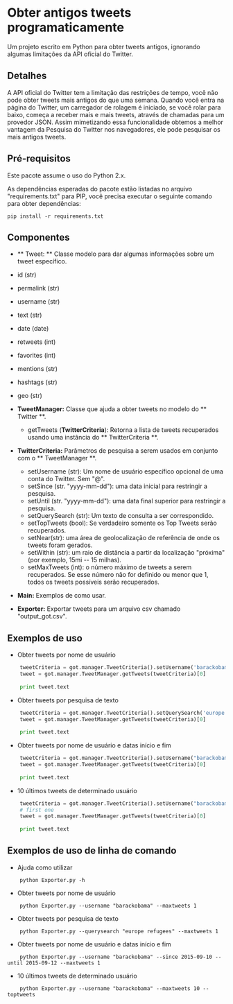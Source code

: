 # Obter antigos tweets programaticamente
Um projeto escrito em Python para obter tweets antigos, ignorando algumas limitações da API oficial do Twitter.

## Detalhes
A API oficial do Twitter tem a limitação das restrições de tempo, você não pode obter tweets mais antigos do que uma semana. 
Quando você entra na página do Twitter, um carregador de rolagem é iniciado, se você rolar para baixo, começa a receber mais e mais tweets, através de chamadas para um provedor JSON. Assim mimetizando essa funcionalidade obtemos a melhor vantagem da Pesquisa do Twitter nos navegadores, ele pode pesquisar os mais antigos tweets.

## Pré-requisitos
Este pacote assume o uso do Python 2.x.

As dependências esperadas do pacote estão listadas no arquivo "requirements.txt" para PIP, você precisa executar o seguinte comando para obter dependências:

```
pip install -r requirements.txt
```

## Componentes
  - ** Tweet: ** Classe modelo para dar algumas informações sobre um tweet específico.
  - id (str)
  - permalink (str)
  - username (str)
  - text (str)
  - date (date)
  - retweets (int)
  - favorites (int)
  - mentions (str)
  - hashtags (str)
  - geo (str)

- **TweetManager:**  Classe que ajuda a obter tweets no modelo do ** Twitter **. 
  - getTweets (**TwitterCriteria**): Retorna a lista de tweets recuperados usando uma instância do ** TwitterCriteria **.

- **TwitterCriteria:** Parâmetros de pesquisa a serem usados ​​em conjunto com o ** TweetManager **.
  - setUsername (str): Um nome de usuário específico opcional de uma conta do Twitter. Sem "@".
  - setSince (str. "yyyy-mm-dd"): uma data inicial para restringir a pesquisa.
  - setUntil (str. "yyyy-mm-dd"):  uma data final superior para restringir a pesquisa.
  - setQuerySearch (str): Um texto de consulta a ser correspondido.
  - setTopTweets (bool): Se verdadeiro somente os Top Tweets serão recuperados.
  - setNear(str): uma área de geolocalização de referência de onde os tweets foram gerados.
  - setWithin (str): um raio de distância a partir da localização "próxima" (por exemplo, 15mi -- 15 milhas). 
  - setMaxTweets (int): o número máximo de tweets a serem recuperados. Se esse número não for definido ou menor que 1, todos os tweets possíveis serão recuperados.
  
- **Main:** Exemplos de como usar.

- **Exporter:** Exportar tweets para um arquivo csv chamado "output_got.csv".

## Exemplos de uso 
- Obter tweets por nome de usuário
``` python
	tweetCriteria = got.manager.TweetCriteria().setUsername('barackobama').setMaxTweets(1)
	tweet = got.manager.TweetManager.getTweets(tweetCriteria)[0]
	  
    print tweet.text
```    
- Obter tweets por pesquisa de texto
``` python
	tweetCriteria = got.manager.TweetCriteria().setQuerySearch('europe refugees').setSince("2015-05-01").setUntil("2015-09-30").setMaxTweets(1)
	tweet = got.manager.TweetManager.getTweets(tweetCriteria)[0]
	  
    print tweet.text
```    
- Obter tweets por nome de usuário e datas início e fim
``` python
	tweetCriteria = got.manager.TweetCriteria().setUsername("barackobama").setSince("2015-09-10").setUntil("2015-09-12").setMaxTweets(1)
	tweet = got.manager.TweetManager.getTweets(tweetCriteria)[0]
	  
    print tweet.text
```
- 10 últimos tweets de determinado usuário
``` python
	tweetCriteria = got.manager.TweetCriteria().setUsername("barackobama").setTopTweets(True).setMaxTweets(10)
	# first one
	tweet = got.manager.TweetManager.getTweets(tweetCriteria)[0]
	  
    print tweet.text
```

## Exemplos de uso de linha de comando
- Ajuda como utilizar
```
    python Exporter.py -h
``` 
- Obter tweets por nome de usuário
```
    python Exporter.py --username "barackobama" --maxtweets 1
```    
- Obter tweets por pesquisa de texto
```
    python Exporter.py --querysearch "europe refugees" --maxtweets 1
```    
- Obter tweets por nome de usuário e datas início e fim
```
    python Exporter.py --username "barackobama" --since 2015-09-10 --until 2015-09-12 --maxtweets 1
```
- 10 últimos tweets de determinado usuário
```
    python Exporter.py --username "barackobama" --maxtweets 10 --toptweets
```
